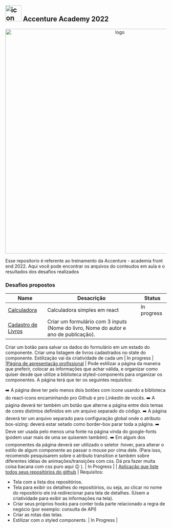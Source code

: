 ##   <img src="https://user-images.githubusercontent.com/98053054/150647892-e6aa9263-f8ce-4056-8d73-d2b3e3e61a6b.png" width="50" alt="icon"/> Accenture Academy 2022

<div align="center">
  <img src="https://user-images.githubusercontent.com/98053054/150647565-a317657b-c4da-40e4-9c09-15618652de07.svg" margin="10px" width="700" alt="logo"/>
</div>

Esse repositorio é referente ao treinamento da Accenture - academia front end 2022. Aqui você pode encontrar os arquivos do conteudos em aula e o resultados dos desafios realizados

### Desafios propostos
| Name           | Desacrição                   | Status     |
| -------------- | ---------------------------- | ---------- |
|[Calculadora]() | Calculadora simples em react | In progress|
|[Cadastro de Livros]() | Criar um formulário com 3 inputs (Nome do livro, Nome do autor e ano de publicação).
Criar um botão para salvar os dados do formulário em um estado do componente.
Criar uma listagem de livros cadastrados no state do componente.
Estilização vai da criatividade de cada um | In progress |
|[Página de apresentação profissional]() | Pode estilizar a página da maneira que preferir, colocar as informações que achar válida, e organizar como quiser desde que utilize a biblioteca styled-components para organizar os componentes. A página terá que ter os seguintes requisitos:

➡️  A página deve ter pelo menos dois botões com ícone usando a biblioteca do react-icons encaminhando pro Github e pro Linkedin de vocês.
➡️  A página deverá ter também um botão que alterne a página entre dois temas de cores distintos definidos em um arquivo separado do código.
➡️  A página deverá ter um arquivo separado para configuração global onde o atributo box-sizing: deverá estar setado como border-box parar toda a página.
➡️  Deve ser usada pelo menos uma fonte na página vinda do google-fonts (podem usar mais de uma se quiserem também).
➡️  Em algum dos componentes da página deverá ser utilizado o seletor :hover, para alterar o estilo de algum componente ao passar o mouse por cima dele. (Para isso, recomendo pesquisarem sobre o atributo transition e também sobre diferentes idéias de animações/transições com css. Dá pra fazer muita coisa bacana com css puro aqui 😉 ). | In Progress |
| [Aplicação que liste todos seus repositórios do github]()  | Requisitos:
- Tela com a lista dos repositórios.
- Tela para exibir os detalhes do repositórios, ou seja, ao clicar no nome do repositório ele irá redirecionar para tela de detalhes. (Usem a criatividade para exibir as informações na tela).
- Criar seus próprios hooks para conter toda parte relacionado a regra de negócio (por exemplo: consulta de API)
- Criar as rotas das telas.
- Estilizar com o styled components. | In Progress |
